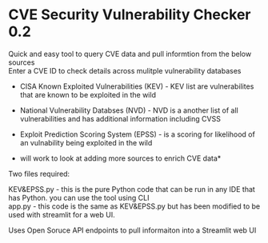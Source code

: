 # CVE Security Vulnerability Checker 0.2
Quick and easy tool to query CVE data and pull informtion from the below sources<br>
Enter a CVE ID to check details across mulitple vulnerability databases

* CISA Known Exploited Vulnerabilities (KEV) - KEV list are vulnerabilites that are known to be exploited in the wild<br>
* National Vulnerability Databses (NVD) - NVD is a another list of all vulnerabilities and has additional information including CVSS<br>
* Exploit Prediction Scoring System (EPSS) - is a scoring for likelihood of an vulnability being exploited in the wild

* will work to look at adding more sources to enrich CVE data*

Two files required:

KEV&EPSS.py - this is the pure Python code that can be run in any IDE that has Python. you can use the tool using CLI<br>
app.py - this code is the same as KEV&EPSS.py but has been modified to be used with streamlit for a web UI.<br>

Uses Open Soruce API endpoints to pull informaiton into a Streamlit web UI
